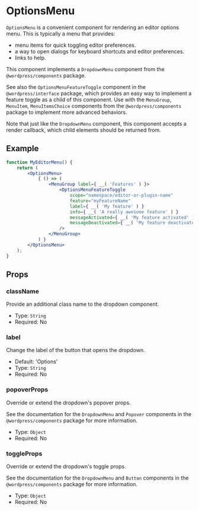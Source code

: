 # OptionsMenu

`OptionsMenu` is a convenient component for rendering an editor options menu. This is typically a menu that provides:

- menu items for quick toggling editor preferences.
- a way to open dialogs for keyboard shortcuts and editor preferences.
- links to help.

This component implements a `DropdownMenu` component from the `@wordpress/components` package.

See also the `OptionsMenuFeatureToggle` component in the `@wordpress/interface` package, which provides an easy way to implement a feature toggle as a child of this component. Use with the `MenuGroup`, `MenuItem`, `MenuItemsChoice` components from the `@wordpress/components` package to implement more advanced behaviors.

Note that just like the `DropdownMenu` component, this component accepts a render callback, which child elements should be returned from.

## Example

```jsx
function MyEditorMenu() {
	return (
		<OptionsMenu>
			{ () => (
				<MenuGroup label={ __( 'Features' ) }>
					<OptionsMenuFeatureToggle
						scope="namespace/editor-or-plugin-name"
						feature="myFeatureName"
						label={ __( 'My feature' ) }
						info={ __( 'A really awesome feature' ) }
						messageActivated={ __( 'My feature activated' )}
						messageDeactivated={ __( 'My feature deactivated' )}
					/>
				</MenuGroup>
			) }
		</OptionsMenu>
	);
}
```

## Props

### className

Provide an additional class name to the dropdown component.

-   Type: `String`
-   Required: No

### label

Change the label of the button that opens the dropdown.

-   Default: 'Options'
-   Type: `String`
-   Required: No

### popoverProps

Override or extend the dropdown's popover props.

See the documentation for the `DropdownMenu` and `Popover` components in the `@wordpress/components` package for more information.

-   Type: `Object`
-   Required: No

### toggleProps

Override or extend the dropdown's toggle props.

See the documentation for the `DropdownMenu` and `Button` components in the `@wordpress/components` package for more information.

-   Type: `Object`
-   Required: No
